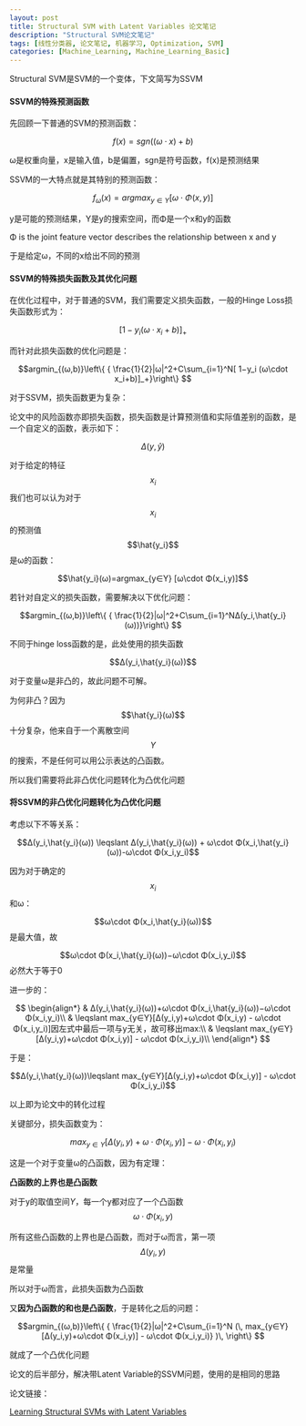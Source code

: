 ```yaml
---
layout: post
title: Structural SVM with Latent Variables 论文笔记
description: "Structural SVM论文笔记"
tags: [线性分类器, 论文笔记, 机器学习, Optimization, SVM]
categories: [Machine_Learning, Machine_Learning_Basic]
---
```


Structural SVM是SVM的一个变体，下文简写为SSVM

#### SSVM的特殊预测函数

先回顾一下普通的SVM的预测函数：

$$f(x)=sgn((ω\cdot x)+b) $$

ω是权重向量，x是输入值，b是偏置，sgn是符号函数，f(x)是预测结果

SSVM的一大特点就是其特别的预测函数：

$$f_ω (x)=argmax_{y∈Υ} [ω\cdot Φ(x,y)]$$

y是可能的预测结果，Υ是y的搜索空间，而Φ是一个x和y的函数

Φ is the joint feature vector describes the relationship between x and y

于是给定ω，不同的x给出不同的预测

<!-- more -->

#### SSVM的特殊损失函数及其优化问题

在优化过程中，对于普通的SVM，我们需要定义损失函数，一般的Hinge Loss损失函数形式为：

$$[1−y_i (ω\cdot x_i+b)]_+$$

而针对此损失函数的优化问题是：

$$argmin_{(ω,b)}⁡\left\{ { \frac{1}{2}|ω|^2+C\sum_{i=1}^N[ 1−y_i (ω\cdot x_i+b)]_+}\right\} $$


对于SSVM，损失函数更为复杂：

论文中的风险函数亦即损失函数，损失函数是计算预测值和实际值差别的函数，是一个自定义的函数，表示如下：

$$Δ(y,\hat{y})$$

对于给定的特征$$x_i$$
我们也可以认为对于$$x_i$$的预测值$$\hat{y_i}$$是ω的函数：

$$\hat{y_i}(ω)=argmax_{y∈Υ} [ω\cdot Φ(x_i,y)]$$


若针对自定义的损失函数，需要解决以下优化问题：

$$argmin_{(ω,b)}⁡\left\{ { \frac{1}{2}|ω|^2+C\sum_{i=1}^NΔ(y_i,\hat{y_i} (ω))}\right\} $$

不同于hinge loss函数的是，此处使用的损失函数

$$Δ(y_i,\hat{y_i}(ω))$$

对于变量ω是非凸的，故此问题不可解。

为何非凸？因为$$\hat{y_i}(ω)$$十分复杂，他来自于一个离散空间$$Υ$$的搜索，不是任何可以用公示表达的凸函数。

所以我们需要将此非凸优化问题转化为凸优化问题

#### 将SSVM的非凸优化问题转化为凸优化问题

考虑以下不等关系：

$$Δ(y_i,\hat{y_i}(ω)) \leqslant Δ(y_i,\hat{y_i}(ω)) + ω\cdot Φ(x_i,\hat{y_i}(ω))-ω\cdot Φ(x_i,y_i)$$ 


因为对于确定的$$x_i$$ 和ω：

$$ω\cdot Φ(x_i,\hat{y_i}(ω))$$是最大值，故

$$ω\cdot Φ(x_i,\hat{y_i}(ω))−ω\cdot Φ(x_i,y_i)$$必然大于等于0


进一步的：

$$
\begin{align*}
& Δ(y_i,\hat{y_i}(ω))+ω\cdot Φ(x_i,\hat{y_i}(ω))−ω\cdot Φ(x_i,y_i)\\
& \leqslant max_{y∈Υ}[Δ(y_i,y)+ω\cdot Φ(x_i,y) - ω\cdot Φ(x_i,y_i)]因左式中最后一项与y无关，故可移出max:\\
& \leqslant max_{y∈Υ}[Δ(y_i,y)+ω\cdot Φ(x_i,y)] - ω\cdot Φ(x_i,y_i)\\
\end{align*}
$$

于是：

$$Δ(y_i,\hat{y_i}(ω))\leqslant max_{y∈Υ}[Δ(y_i,y)+ω\cdot Φ(x_i,y)] - ω\cdot Φ(x_i,y_i)$$

以上即为论文中的转化过程

关键部分，损失函数变为：

$$max_{y∈Υ}[Δ(y_i,y)+ω\cdot Φ(x_i,y)] - ω\cdot Φ(x_i,y_i)$$

这是一个对于变量ω的凸函数，因为有定理：

**凸函数的上界也是凸函数**

对于y的取值空间$Υ$，每一个y都对应了一个凸函数$$ω\cdot Φ(x_i,y)$$

所有这些凸函数的上界也是凸函数，而对于ω而言，第一项$$Δ(y_i,y)$$是常量

所以对于ω而言，此损失函数为凸函数

又**因为凸函数的和也是凸函数**，于是转化之后的问题：

$$argmin_{(ω,b)}⁡\left\{ { \frac{1}{2}|ω|^2+C\sum_{i=1}^N (\,  max_{y∈Υ}[Δ(y_i,y)+ω\cdot Φ(x_i,y)] - ω\cdot Φ(x_i,y_i)} )\, \right\} $$

就成了一个凸优化问题

论文的后半部分，解决带Latent Variable的SSVM问题，使用的是相同的思路

论文链接：

[Learning Structural SVMs with Latent Variables](http://www.cs.cornell.edu/~cnyu/papers/siso_workshop.pdf)




